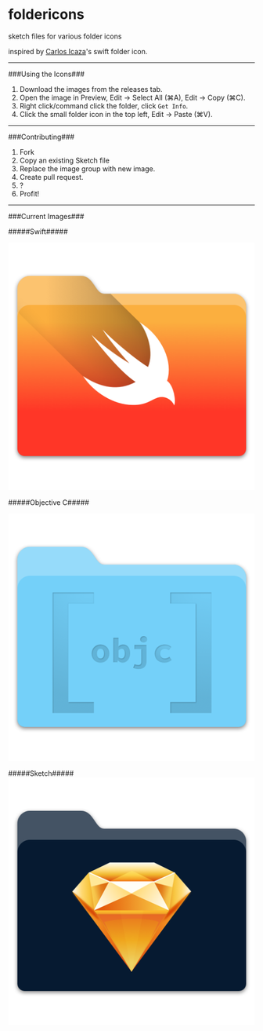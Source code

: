 foldericons
===========

sketch files for various folder icons

inspired by [Carlos Icaza](http://www.carlosicaza.com/2014/07/16/swift-folder-icon/)'s swift folder icon.

---

###Using the Icons###

1.  Download the images from the releases tab.
2.  Open the image in Preview, Edit -> Select All (⌘A), Edit -> Copy (⌘C).
3.  Right click/command click the folder, click `Get Info`.
4.  Click the small folder icon in the top left, Edit -> Paste (⌘V).

---

###Contributing###

1.	Fork
2.	Copy an existing Sketch file
3.	Replace the image group with new image.
4.	Create pull request.
5.	?
4.	Profit!

---

###Current Images###

#####Swift#####

![](https://github.com/amonshiz/foldericons/blob/master/Icons/Swift%402x.png)

#####Objective C#####

![](https://github.com/amonshiz/foldericons/blob/master/Icons/ObjectiveC%402x.png)

#####Sketch#####
![](https://github.com/amonshiz/foldericons/blob/sketch/Icons/Sketch%402x.png)
